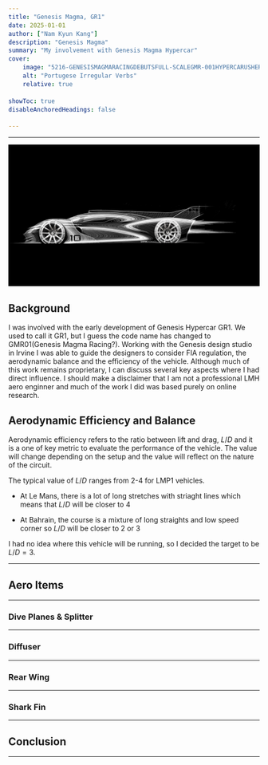 ```yaml
---
title: "Genesis Magma, GR1" 
date: 2025-01-01
author: ["Nam Kyun Kang"]
description: "Genesis Magma"
summary: "My involvement with Genesis Magma Hypercar"
cover:
    image: "5216-GENESISMAGMARACINGDEBUTSFULL-SCALEGMR-001HYPERCARUSHERINGINANEWERAOFATHLETICELEGANCE.jpg"
    alt: "Portugese Irregular Verbs"
    relative: true

showToc: true
disableAnchoredHeadings: false

---
```


---
![](GR1.jpg)
## Background

I was involved with the early development of Genesis Hypercar GR1. We used to call it GR1, but I guess the code name has changed to GMR01(Genesis Magma Racing?). Working with the Genesis design studio in Irvine I was able to guide the designers to consider FIA regulation, the aerodynamic balance and the efficiency of the vehicle. Although much of this work remains proprietary, I can discuss several key aspects where I had direct influence. I should make a disclaimer that I am not a professional LMH aero enginner and much of the work I did was based purely on online research.


## Aerodynamic Efficiency and Balance
Aerodynamic efficiency refers to the ratio between lift and drag, $L/D$ and it is a one of key metric to evaluate the performance of the vehicle. The value will change depending on the setup and the value will reflect on the nature of the circuit. 

The typical value of $L/D$ ranges from 2-4 for LMP1 vehicles.
+ At Le Mans, there is a lot of long stretches with striaght lines  which means that $L/D$ will be closer to 4 

+ At Bahrain, the course is a mixture of long straights and low speed corner so $L/D$ will be closer to 2 or 3 

I had no idea where this vehicle will be running, so I decided the target to be $L/D=3$.


---

## Aero Items
---
### Dive Planes & Splitter
---
### Diffuser
---
### Rear Wing
---
### Shark Fin
---





## Conclusion

---